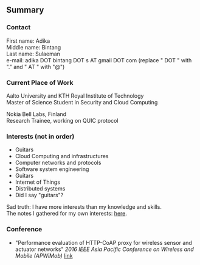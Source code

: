 ## Summary

### Contact
First name: Adika <br />
Middle name: Bintang <br />
Last name: Sulaeman <br />
e-mail: adika DOT bintang DOT s AT gmail DOT com  (replace " DOT " with "." and " AT " with "@")<br /> 

### Current Place of Work
Aalto University and KTH Royal Institute of Technology <br />
Master of Science Student in Security and Cloud Computing <br />

Nokia Bell Labs, Finland <br />
Research Trainee, working on QUIC protocol

### Interests (not in order)
- Guitars
- Cloud Computing and infrastructures
- Computer networks and protocols
- Software system engineering
- Guitars
- Internet of Things
- Distributed systems
- Did I say "guitars"?

Sad truth: I have more interests than my knowledge and skills.<br />
The notes I gathered for my own interests: [here](./pages/interests.html).

### Conference
- "Performance evaluation of HTTP-CoAP proxy for wireless sensor and actuator networks" _2016 IEEE Asia Pacific Conference on Wireless and Mobile (APWiMob)_ [link](https://ieeexplore.ieee.org/document/7811451)
